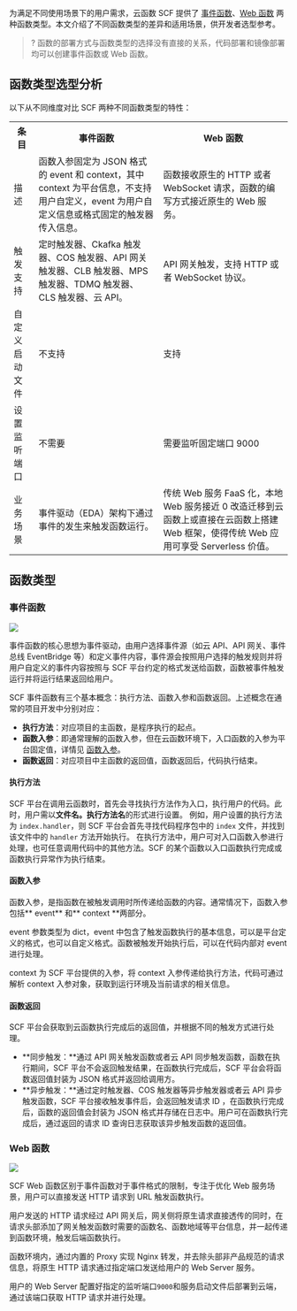 为满足不同使用场景下的用户需求，云函数 SCF 提供了 [事件函数](https://cloud.tencent.com/document/product/583/9694#scf-.E4.BA.8B.E4.BB.B6.E5.87.BD.E6.95.B0)、[Web 函数](https://cloud.tencent.com/document/product/583/56124) 两种函数类型。本文介绍了不同函数类型的差异和适用场景，供开发者选型参考。

>? 函数的部署方式与函数类型的选择没有直接的关系，代码部署和镜像部署均可以创建事件函数或 Web 函数。




## 函数类型选型分析

以下从不同维度对比 SCF 两种不同函数类型的特性：

<table>
  <tr>
    <th class="align-left">条目</th>
    <th class="align-left">事件函数</th>
    <th class="align-left">Web 函数</th>
  </tr>
  <tr>
    <td>描述</td>
    <td>函数入参固定为 JSON 格式的 event 和 context，其中 context 为平台信息，不支持用户自定义，event 为用户自定义信息或格式固定的触发器传入信息。</td>
    <td>函数接收原生的 HTTP 或者 WebSocket 请求，函数的编写方式接近原生的 Web 服务。</td>
  </tr>
  <tr>
    <td>触发支持</td>
    <td>定时触发器、Ckafka 触发器、COS 触发器、API 网关触发器、CLB 触发器、MPS 触发器、TDMQ 触发器、CLS 触发器、云 API。</td>
    <td>API 网关触发，支持 HTTP 或者 WebSocket 协议。</td>
  </tr>
  <tr>
    <td>自定义启动文件</td>
    <td>不支持</td>
    <td>支持</td>
  </tr>
    <tr>
    <td>设置监听端口</td>
    <td>不需要</td>
    <td>需要监听固定端口 9000</td>
  </tr>
  <tr>
    <td>业务场景</td>
    <td>事件驱动（EDA）架构下通过事件的发生来触发函数运行。</td>
    <td>传统 Web 服务 FaaS 化，本地 Web 服务接近 0 改造迁移到云函数上或直接在云函数上搭建 Web 框架，使得传统 Web 应用可享受 Serverless 价值。</td>
  </tr>
</table>


## 函数类型

### 事件函数

![](https://qcloudimg.tencent-cloud.cn/raw/8dace12053fae30a0aa15db85f5a9cbe.png)

事件函数的核心思想为事件驱动，由用户选择事件源（如云 API、API 网关、事件总线 EventBridge 等）和定义事件内容，事件源会按照用户选择的触发规则并将用户自定义的事件内容按照与 SCF 平台约定的格式发送给函数，函数被事件触发运行并将运行结果返回给用户。

SCF 事件函数有三个基本概念：执行方法、函数入参和函数返回。上述概念在通常的项目开发中分别对应：

- **执行方法**：对应项目的主函数，是程序执行的起点。
- **函数入参**：即通常理解的函数入参，但在云函数环境下，入口函数的入参为平台固定值，详情见 [函数入参](https://cloud.tencent.com/document/product/583/9694#input)。
- **函数返回**：对应项目中主函数的返回值，函数返回后，代码执行结束。

#### 执行方法

SCF 平台在调用云函数时，首先会寻找执行方法作为入口，执行用户的代码。此时，用户需以**文件名。执行方法名**的形式进行设置。
例如，用户设置的执行方法为 `index.handler`，则 SCF 平台会首先寻找代码程序包中的 `index` 文件，并找到该文件中的 `handler` 方法开始执行。
在执行方法中，用户可对入口函数入参进行处理，也可任意调用代码中的其他方法。SCF 的某个函数以入口函数执行完成或函数执行异常作为执行结束。

#### 函数入参 

函数入参，是指函数在被触发调用时所传递给函数的内容。通常情况下，函数入参包括** event** 和** context **两部分。

event 参数类型为 dict，event 中包含了触发函数执行的基本信息，可以是平台定义的格式，也可以自定义格式。函数被触发开始执行后，可以在代码内部对 event 进行处理。

context 为 SCF 平台提供的入参，将 context 入参传递给执行方法，代码可通过解析 context 入参对象，获取到运行环境及当前请求的相关信息。

#### 函数返回

SCF 平台会获取到云函数执行完成后的返回值，并根据不同的触发方式进行处理。

- **同步触发：**通过 API 网关触发函数或者云 API 同步触发函数，函数在执行期间，SCF 平台不会返回触发结果，在函数执行完成后，SCF 平台会将函数返回值封装为 JSON 格式并返回给调用方。
- **异步触发：**通过定时触发器、COS 触发器等异步触发器或者云 API 异步触发函数，SCF 平台接收触发事件后，会返回触发请求 ID ，在函数执行完成后，函数的返回值会封装为 JSON 格式并存储在日志中。用户可在函数执行完成后，通过返回的请求 ID 查询日志获取该异步触发函数的返回值。

### Web 函数

![](https://main.qcloudimg.com/raw/22e94683299c294319a392fa00933b7f.png)

SCF Web 函数区别于事件函数对于事件格式的限制，专注于优化 Web 服务场景，用户可以直接发送 HTTP 请求到 URL 触发函数执行。

用户发送的 HTTP 请求经过 API 网关后，网关侧将原生请求直接透传的同时，在请求头部添加了网关触发函数时需要的函数名、函数地域等平台信息，并一起传递到函数环境，触发后端函数执行。

函数环境内，通过内置的 Proxy 实现 Nginx 转发，并去除头部非产品规范的请求信息，将原生 HTTP 请求通过指定端口发送给用户的 Web Server 服务。

用户的 Web Server 配置好指定的监听端口`9000`和服务启动文件后部署到云端，通过该端口获取 HTTP 请求并进行处理。
